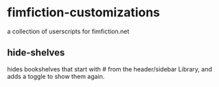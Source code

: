# fimfiction-customizations
a collection of userscripts for fimfiction.net

## hide-shelves
hides bookshelves that start with # from the header/sidebar Library, and adds a toggle to show them again.

